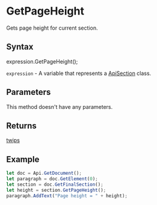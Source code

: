 # GetPageHeight

Gets page height for current section.

## Syntax

expression.GetPageHeight();

`expression` - A variable that represents a [ApiSection](../ApiSection.md) class.

## Parameters

This method doesn't have any parameters.

## Returns

[twips](../../Enumeration/twips.md)

## Example



```javascript
let doc = Api.GetDocument();
let paragraph = doc.GetElement(0);
let section = doc.GetFinalSection();
let height = section.GetPageHeight();
paragraph.AddText("Page height = " + height);
```
